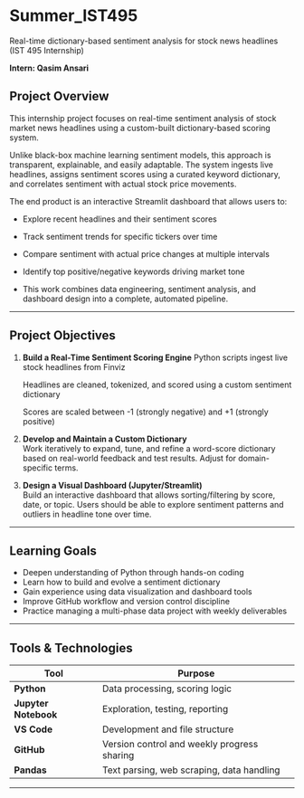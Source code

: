 # Summer_IST495
Real-time dictionary-based sentiment analysis for stock news headlines (IST 495 Internship)

**Intern: Qasim Ansari**

## Project Overview

This internship project focuses on real-time sentiment analysis of stock market news headlines using a custom-built dictionary-based scoring system.

Unlike black-box machine learning sentiment models, this approach is transparent, explainable, and easily adaptable. The system ingests live headlines, assigns sentiment scores using a curated keyword dictionary, and correlates sentiment with actual stock price movements.

The end product is an interactive Streamlit dashboard that allows users to:

- Explore recent headlines and their sentiment scores

- Track sentiment trends for specific tickers over time

- Compare sentiment with actual price changes at multiple intervals

- Identify top positive/negative keywords driving market tone

- This work combines data engineering, sentiment analysis, and dashboard design into a complete, automated pipeline.

---

## Project Objectives

1. **Build a Real-Time Sentiment Scoring Engine**
   Python scripts ingest live stock headlines from Finviz

   Headlines are cleaned, tokenized, and scored using a custom sentiment dictionary

   Scores are scaled between -1 (strongly negative) and +1 (strongly positive)

3. **Develop and Maintain a Custom Dictionary**  
   Work iteratively to expand, tune, and refine a word-score dictionary based on real-world feedback and test results. Adjust for domain-specific terms.

4. **Design a Visual Dashboard (Jupyter/Streamlit)**  
   Build an interactive dashboard that allows sorting/filtering by score, date, or topic. Users should be able to explore sentiment patterns and outliers in headline tone over time.

---

## Learning Goals

- Deepen understanding of Python through hands-on coding
- Learn how to build and evolve a sentiment dictionary
- Gain experience using data visualization and dashboard tools 
- Improve GitHub workflow and version control discipline
- Practice managing a multi-phase data project with weekly deliverables

---

## Tools & Technologies

| Tool | Purpose |
|------|---------|
| **Python** | Data processing, scoring logic |
| **Jupyter Notebook** | Exploration, testing, reporting |
| **VS Code** | Development and file structure |
| **GitHub** | Version control and weekly progress sharing |
| **Pandas** | Text parsing, web scraping, data handling |

---
